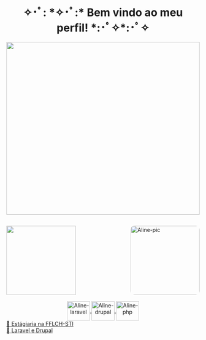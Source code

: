 <div align="center">
<h1> ✧･ﾟ: *✧･ﾟ:* Bem vindo ao meu perfil! *:･ﾟ✧*:･ﾟ✧</h1>
</div>
<img src="https://user-images.githubusercontent.com/103602719/179077946-972085fd-7e25-4671-970c-8a8bdbbfafed.png" height="450" width="100%">
  
 ## 

<div style="display: inline_block">
    <a href="https://github.com/AlineMaire">
    <img height="180em" width="60%"src="https://github-readme-stats.vercel.app/api?username=AlineMaire&show_icons=true&theme=dracula&include_all_commits=true&count_private=true&bg_color=f6d7e0&icon_color=f9f6f1&title_color=f887a8&text_color=d590a3"/>
    <img align="right" alt="Aline-pic" height="180" style="border-radius:10px;" src="https://pbs.twimg.com/media/EpWHiiaVEAIOCUY?format=jpg&name=large">
</div>
<div align="center"><br>
   <img align="center" alt="Aline-laravel" height="50" width="60" src="https://icongr.am/devicon/laravel-plain.svg?size=88&color=f2eeee">
   <img align="center" alt="Aline-drupal" height="50" width="60" src="https://icongr.am/devicon/drupal-plain.svg?size=88&color=fffcfd">
   <img align="center" alt="Aline-php" height="50" width="60" src="https://icongr.am/devicon/php-plain.svg?size=88&color=fffcfd">
</div>
  🌸 Estágiaria na FFLCH-STI <br> 
🌸 Laravel e Drupal
   

